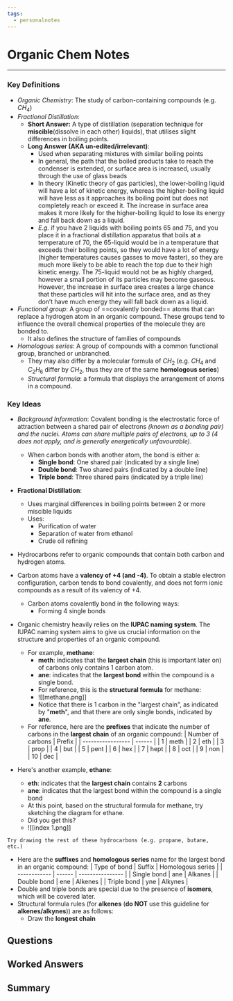 ```yaml
---
tags:
  - personalnotes
---
```


# Organic Chem Notes
---
### Key Definitions
- *Organic Chemistry*: The study of carbon-containing compounds (e.g. $CH_4$)
- *Fractional Distillation*:
	- **Short Answer:** A type of distillation (separation technique for **miscible**(dissolve in each other) liquids), that utilises slight differences in boiling points.
	- **Long Answer (AKA un-edited/irrelevant)**: 
		- Used when separating mixtures with similar boiling points
		- In general, the path that the boiled products take to reach the condenser is extended, or surface area is increased, usually through the use of glass beads
		- In theory (Kinetic theory of gas particles), the lower-boiling liquid will have a lot of kinetic energy, whereas the higher-boiling liquid will have less as it approaches its boiling point but does not completely reach or exceed it. The increase in surface area makes it more likely for the higher-boiling liquid to lose its energy and fall back down as a liquid.
		- *E.g.* if you have 2 liquids with boiling points 65 and 75, and you place it in a fractional distillation apparatus that boils at a temperature of 70, the 65-liquid would be in a temperature that exceeds their boiling points, so they would have a lot of energy (higher temperatures causes gasses to move faster), so they are much more likely to be able to reach the top due to their high kinetic energy. The 75-liquid would not be as highly charged, however a small portion of its particles may become gaseous. However, the increase in surface area creates a large chance that these particles will hit into the surface area, and as they don’t have much energy they will fall back down as a liquid.
- *Functional group*: A group of ==covalently bonded== atoms that can replace a hydrogen atom in an organic compound. These groups tend to influence the overall chemical properties of the molecule they are bonded to.
	- It also defines the structure of families of compounds
- *Homologous series*: A group of compounds with a common functional group, branched or unbranched.
	- They may also differ by a molecular formula of $CH_2$ (e.g. $CH_4$ and $C_2H_6$ differ by $CH_2$, thus they are of the same **homologous series**)
	- *Structural formula*: a formula that displays the arrangement of atoms in a compound.

### Key Ideas
- *Background Information*: Covalent bonding is the electrostatic force of attraction between a shared pair of electrons *(known as a bonding pair) and the nuclei.  Atoms can share multiple pairs of electrons, up to 3 (4 does not apply, and is generally energetically unfavourable)*.
	- When carbon bonds with another atom, the bond is either a:
		- **Single bond**: One shared pair (indicated by a single line)
		- **Double bond**: Two shared pairs (indicated by a double line)
		- **Triple bond**: Three shared pairs (indicated by a triple line)
- **Fractional Distillation**:
	- Uses marginal differences in boiling points between 2 or more miscible liquids
	- Uses:
		- Purification of water
		- Separation of water from ethanol
		- Crude oil refining

- Hydrocarbons refer to organic compounds that contain both carbon and hydrogen atoms.
- Carbon atoms have a **valency of +4 (and -4)**. To obtain a stable electron configuration, carbon tends to bond covalently, and does not form ionic compounds as a result of its valency of +4. 
	- Carbon atoms covalently bond in the following ways:
		- Forming 4 single bonds
- Organic chemistry heavily relies on the **IUPAC naming system**. The IUPAC naming system aims to give us crucial information on the structure and properties of an organic compound.
	- For example, **methane**:
		- **meth**: indicates that the **largest chain** (this is important later on) of carbons only contains 1 carbon atom.
		- **ane**: indicates that the **largest bond** within the compound is a single bond.
		- For reference, this is the **structural formula** for methane:
		- ![[methane.png]]
		- Notice that there is 1 carbon in the "largest chain", as indicated by "**meth**", and that there are only single bonds, indicated by **ane**.
	- For reference, here are the **prefixes** that indicate the number of carbons in the **largest chain** of an organic compound:
| Number of carbons | Prefix |
| ----------------- | ------ |
| 1                 | meth   |
| 2                 | eth    |
| 3                 | prop   |
| 4                 | but    |
| 5                 | pent   |
| 6                 | hex    |
| 7                 | hept   |
| 8                 | oct    |
| 9                 | non    |
| 10                | dec       |
- Here's another example, **ethane**:
	- **eth**: indicates that the **largest chain** contains **2** carbons
	- **ane**: indicates that the largest bond within the compound is a single bond
	- At this point, based on the structural formula for methane, try sketching the diagram for ethane.
	- Did you get this?
	- ![[index 1.png]]
```ad-question
Try drawing the rest of these hydrocarbons (e.g. propane, butane, etc.)
```
- Here are the **suffixes** and **homologous series** name for the largest bond in an organic compound:
| Type of bond | Suffix | Homologous series |
| ------------ | ------ | ---------------- |
| Single bond  | ane    | Alkanes          |
| Double bond  | ene    | Alkenes          |
| Triple bond  | yne    | Alkynes          | 
- Double and triple bonds are special due to the presence of **isomers**, which will be covered later.
- Structural formula rules (for **alkenes** (**do NOT** use this guideline for **alkenes/alkynes**)) are as follows:
	- Draw the **longest chain**




## Questions


## Worked Answers


## Summary